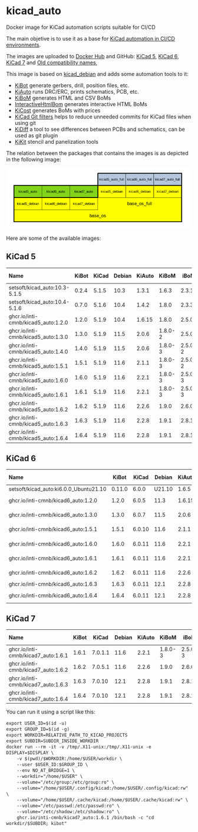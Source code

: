 # kicad_auto

Docker image for KiCad automation scripts suitable for CI/CD

The main objetive is to use it as a base for [KiCad automation in CI/CD environments](https://github.com/INTI-CMNB/KiBot).

The images are uploaded to [Docker Hub](https://hub.docker.com/r/setsoft/kicad_auto) and GitHub:
[KiCad 5](https://github.com/INTI-CMNB/kicad_auto/pkgs/container/kicad5_auto),
[KiCad 6](https://github.com/INTI-CMNB/kicad_auto/pkgs/container/kicad6_auto),
[KiCad 7](https://github.com/INTI-CMNB/kicad_auto/pkgs/container/kicad7_auto) and
[Old compatibility names](https://github.com/INTI-CMNB/kicad_auto/pkgs/container/kicad_auto),

This image is based on [kicad_debian](https://github.com/INTI-CMNB/kicad_debian) and adds some automation tools to it:

* [KiBot](https://github.com/INTI-CMNB/KiBot) generate gerbers, drill, position files, etc.
* [KiAuto](https://github.com/INTI-CMNB/KiAuto) runs DRC/ERC, prints schematics, PCB, etc.
* [KiBoM](https://github.com/INTI-CMNB/KiBoM) generates HTML and CSV BoMs
* [InteractiveHtmlBom](https://github.com/INTI-CMNB/InteractiveHtmlBom) generates interactive HTML BoMs
* [KiCost](https://github.com/hildogjr/KiCost) generates BoMs with prices
* [KiCad Git filters](https://github.com/INTI-CMNB/kicad-git-filters) helps to reduce unneeded commits for KiCad files when using git
* [KiDiff](https://github.com/INTI-CMNB/KiDiff) a tool to see differences between PCBs and schematics, can be used as git plugin
* [KiKit](https://github.com/yaqwsx/KiKit) stencil and panelization tools

The relation between the packages that contains the images is as depicted in the following image:

![Layers](Layers.png)


Here are some of the available images:

## KiCad 5

| Name                                      | KiBot  | KiCad | Debian | KiAuto | KiBoM   | iBoM     | KiCost | DK plug | PcbDraw | KiDiff |
| :---------------------------------------- | ------ | ----- | ------ | ------ | ------- | -------- | ------ | ------- | ------- | -----: |
| setsoft/kicad_auto:10.3-5.1.5             | 0.2.4  | 5.1.5 |  10.3  | 1.3.1  | 1.6.3   | 2.3.1    |   --   |   --    |   --    |   --   |
| setsoft/kicad_auto:10.4-5.1.6             | 0.7.0  | 5.1.6 |  10.4  | 1.4.2  | 1.8.0   | 2.3.3    |   --   |   --    | 0.6.0-2 |   --   |
| ghcr.io/inti-cmnb/kicad5_auto:1.2.0       | 1.2.0  | 5.1.9 |  10.4  | 1.6.15 | 1.8.0   | 2.5.0    | 1.1.10 |  0.1.1  | 0.9.0-3 |   --   |
| ghcr.io/inti-cmnb/kicad5_auto:1.3.0       | 1.3.0  | 5.1.9 |  11.5  | 2.0.6  | 1.8.0-2 | 2.5.0    | 1.1.12 |  0.1.2  | 0.9.0-4 |  2.4.2 |
| ghcr.io/inti-cmnb/kicad5_auto:1.4.0       | 1.4.0  | 5.1.9 |  11.5  | 2.0.6  | 1.8.0-3 | 2.5.0-2  | 1.1.15 |  0.1.2  | 0.9.0-5 |  2.4.3 |
| ghcr.io/inti-cmnb/kicad5_auto:1.5.1       | 1.5.1  | 5.1.9 |  11.6  | 2.1.1  | 1.8.0-3 | 2.5.0-2  | 1.1.15 |  0.1.2  | 0.9.0-5 |  2.4.3 |
| ghcr.io/inti-cmnb/kicad5_auto:1.6.0       | 1.6.0  | 5.1.9 |  11.6  | 2.2.1  | 1.8.0-3 | 2.5.0-3  | 1.1.15 |  0.1.2  |   --    |  2.4.5 |
| ghcr.io/inti-cmnb/kicad5_auto:1.6.1       | 1.6.1  | 5.1.9 |  11.6  | 2.2.1  | 1.8.0-3 | 2.5.0-3  | 1.1.15 |  0.1.2  |   --    |  2.4.5 |
| ghcr.io/inti-cmnb/kicad5_auto:1.6.2       | 1.6.2  | 5.1.9 |  11.6  | 2.2.6  | 1.9.0   | 2.6.0    | 1.1.17 |  0.1.2  |   --    |  2.4.7 |
| ghcr.io/inti-cmnb/kicad5_auto:1.6.3       | 1.6.3  | 5.1.9 |  11.6  | 2.2.8  | 1.9.1   | 2.8.1    | 1.1.18 |  0.1.2  |   --    |  2.5.3 |
| ghcr.io/inti-cmnb/kicad5_auto:1.6.4       | 1.6.4  | 5.1.9 |  11.6  | 2.2.8  | 1.9.1   | 2.8.1    | 1.1.18 |  0.1.2  |   --    |  2.5.3 |

## KiCad 6

| Name                                      | KiBot  | KiCad  | Debian | KiAuto | KiBoM   | iBoM     | KiCost | DK plug | PcbDraw | KiDiff | KiKit   |
| :---------------------------------------- | ------ | ------ | ------ | ------ | ------- | -------- | ------ | ------- | ------- | ------ | ------: |
| setsoft/kicad_auto:ki6.0.0_Ubuntu21.10    | 0.11.0 | 6.0.0  | U21.10 | 1.6.5  | 1.8.0   | 2.4.1    | 1.1.15 |  0.1.2  | 0.9.0-1 |   --   |  --     |
| ghcr.io/inti-cmnb/kicad6_auto:1.2.0       | 1.2.0  | 6.0.5  |  11.3  | 1.6.15 | 1.8.0-2 | 2.5.0    | 1.1.10 |  0.1.1  | 0.9.0-3 |   --   |  --     |
| ghcr.io/inti-cmnb/kicad6_auto:1.3.0       | 1.3.0  | 6.0.7  |  11.5  | 2.0.6  | 1.8.0-2 | 2.5.0    | 1.1.12 |  0.1.2  | 0.9.0-4 |  2.4.2 |  --     |
| ghcr.io/inti-cmnb/kicad6_auto:1.5.1       | 1.5.1  | 6.0.10 |  11.6  | 2.1.1  | 1.8.0-3 | 2.5.0-2  | 1.1.15 |  0.1.2  | 0.9.0-5 |  2.4.3 | 1.2.0   |
| ghcr.io/inti-cmnb/kicad6_auto:1.6.0       | 1.6.0  | 6.0.11 |  11.6  | 2.2.1  | 1.8.0-3 | 2.5.0-3  | 1.1.15 |  0.1.2  |   --    |  2.4.5 | 1.3.0-5 |
| ghcr.io/inti-cmnb/kicad6_auto:1.6.1       | 1.6.1  | 6.0.11 |  11.6  | 2.2.1  | 1.8.0-3 | 2.5.0-3  | 1.1.15 |  0.1.2  |   --    |  2.4.5 | 1.3.0-5 |
| ghcr.io/inti-cmnb/kicad6_auto:1.6.2       | 1.6.2  | 6.0.11 |  11.6  | 2.2.6  | 1.9.0   | 2.6.0    | 1.1.17 |  0.1.2  |   --    |  2.4.7 | 1.3.0-7 |
| ghcr.io/inti-cmnb/kicad6_auto:1.6.3       | 1.6.3  | 6.0.11 |  12.1  | 2.2.8  | 1.9.1   | 2.8.1    | 1.1.18 |  0.1.2  |   --    |  2.5.3 | 1.4.0   |
| ghcr.io/inti-cmnb/kicad6_auto:1.6.4       | 1.6.4  | 6.0.11 |  12.1  | 2.2.8  | 1.9.1   | 2.8.1    | 1.1.18 |  0.1.2  |   --    |  2.5.3 | 1.4.0-2 |

## KiCad 7

| Name                                      | KiBot  | KiCad   | Debian | KiAuto | KiBoM   | iBoM     | KiCost | DK plug | KiDiff | KiKit   |
| :---------------------------------------- | ------ | ------- | ------ | ------ | ------- | -------- | ------ | ------- | ------ | ------: |
| ghcr.io/inti-cmnb/kicad7_auto:1.6.1       | 1.6.1  | 7.0.1.1 |  11.6  | 2.2.1  | 1.8.0-3 | 2.5.0-3  | 1.1.15 |  0.1.2  |  2.4.5 | 1.3.0-5 |
| ghcr.io/inti-cmnb/kicad7_auto:1.6.2       | 1.6.2  | 7.0.5.1 |  11.6  | 2.2.6  | 1.9.0   | 2.6.0    | 1.1.17 |  0.1.2  |  2.4.7 | 1.3.0-7 |
| ghcr.io/inti-cmnb/kicad7_auto:1.6.3       | 1.6.3  | 7.0.10  |  12.1  | 2.2.8  | 1.9.1   | 2.8.1    | 1.1.18 |  0.1.2  |  2.5.3 | 1.4.0   |
| ghcr.io/inti-cmnb/kicad7_auto:1.6.4       | 1.6.4  | 7.0.10  |  12.1  | 2.2.8  | 1.9.1   | 2.8.1    | 1.1.18 |  0.1.2  |  2.5.3 | 1.4.0-2 |

You can run it using a script like this:

```
export USER_ID=$(id -u)
export GROUP_ID=$(id -g)
export WORKDIR=RELATIVE_PATH_TO_KICAD_PROJECTS
export SUBDIR=SUBDIR_INSIDE_WORKDIR
docker run --rm -it -v /tmp/.X11-unix:/tmp/.X11-unix -e DISPLAY=$DISPLAY \
    -v $(pwd)/$WORKDIR:/home/$USER/workdir \
    --user $USER_ID:$GROUP_ID \
    --env NO_AT_BRIDGE=1 \
    --workdir="/home/$USER" \
    --volume="/etc/group:/etc/group:ro" \
    --volume="/home/$USER/.config/kicad:/home/$USER/.config/kicad:rw" \
    --volume="/home/$USER/.cache/kicad:/home/$USER/.cache/kicad:rw" \
    --volume="/etc/passwd:/etc/passwd:ro" \
    --volume="/etc/shadow:/etc/shadow:ro" \
    ghcr.io/inti-cmnb/kicad7_auto:1.6.1 /bin/bash -c "cd workdir/$SUBDIR; kibot"
```


